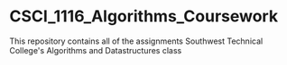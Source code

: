 # CSCI_1116_Algorithms_Coursework
This repository contains all of the assignments Southwest Technical College's Algorithms and Datastructures class
